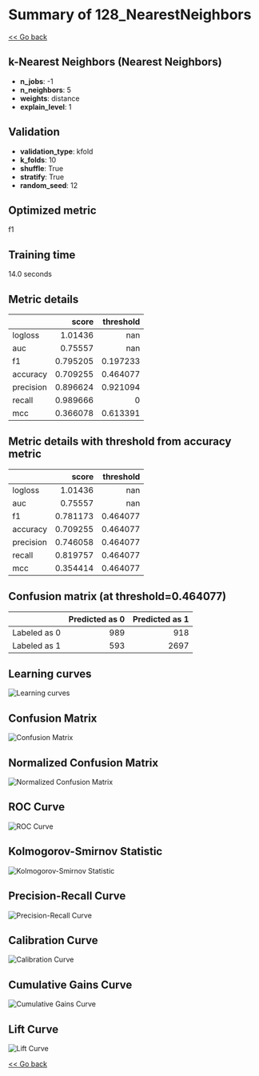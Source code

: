 # Summary of 128_NearestNeighbors

[<< Go back](../README.md)


## k-Nearest Neighbors (Nearest Neighbors)
- **n_jobs**: -1
- **n_neighbors**: 5
- **weights**: distance
- **explain_level**: 1

## Validation
 - **validation_type**: kfold
 - **k_folds**: 10
 - **shuffle**: True
 - **stratify**: True
 - **random_seed**: 12

## Optimized metric
f1

## Training time

14.0 seconds

## Metric details
|           |    score |   threshold |
|:----------|---------:|------------:|
| logloss   | 1.01436  |  nan        |
| auc       | 0.75557  |  nan        |
| f1        | 0.795205 |    0.197233 |
| accuracy  | 0.709255 |    0.464077 |
| precision | 0.896624 |    0.921094 |
| recall    | 0.989666 |    0        |
| mcc       | 0.366078 |    0.613391 |


## Metric details with threshold from accuracy metric
|           |    score |   threshold |
|:----------|---------:|------------:|
| logloss   | 1.01436  |  nan        |
| auc       | 0.75557  |  nan        |
| f1        | 0.781173 |    0.464077 |
| accuracy  | 0.709255 |    0.464077 |
| precision | 0.746058 |    0.464077 |
| recall    | 0.819757 |    0.464077 |
| mcc       | 0.354414 |    0.464077 |


## Confusion matrix (at threshold=0.464077)
|              |   Predicted as 0 |   Predicted as 1 |
|:-------------|-----------------:|-----------------:|
| Labeled as 0 |              989 |              918 |
| Labeled as 1 |              593 |             2697 |

## Learning curves
![Learning curves](learning_curves.png)
## Confusion Matrix

![Confusion Matrix](confusion_matrix.png)


## Normalized Confusion Matrix

![Normalized Confusion Matrix](confusion_matrix_normalized.png)


## ROC Curve

![ROC Curve](roc_curve.png)


## Kolmogorov-Smirnov Statistic

![Kolmogorov-Smirnov Statistic](ks_statistic.png)


## Precision-Recall Curve

![Precision-Recall Curve](precision_recall_curve.png)


## Calibration Curve

![Calibration Curve](calibration_curve_curve.png)


## Cumulative Gains Curve

![Cumulative Gains Curve](cumulative_gains_curve.png)


## Lift Curve

![Lift Curve](lift_curve.png)



[<< Go back](../README.md)
